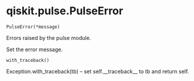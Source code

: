 # qiskit.pulse.PulseError



`PulseError(*message)`

Errors raised by the pulse module.

Set the error message.



`with_traceback()`

Exception.with\_traceback(tb) – set self.\_\_traceback\_\_ to tb and return self.
